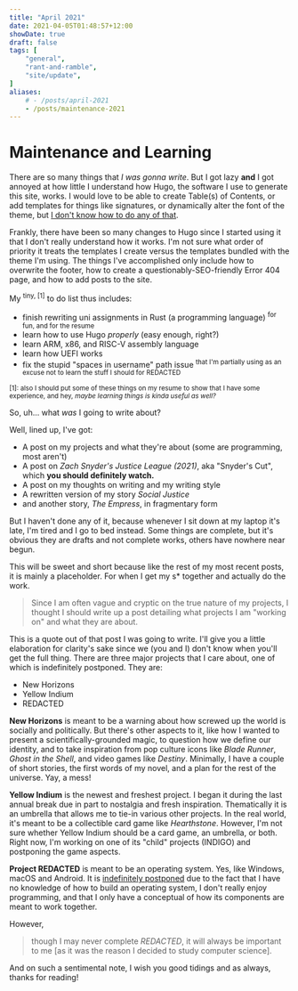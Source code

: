 ```yaml
---
title: "April 2021"
date: 2021-04-05T01:48:57+12:00
showDate: true
draft: false
tags: [
    "general", 
    "rant-and-ramble", 
    "site/update", 
]
aliases:
    # - /posts/april-2021
    - /posts/maintenance-2021
---
```


# Maintenance and Learning

There are so many things that _I was gonna write_. But I got lazy __and__ I got annoyed at how little I understand how Hugo, the software I use to generate this site, works. I would love to be able to create Table(s) of Contents, or add templates for things like signatures, or dynamically alter the font of the theme, but <u>I don't know how to do any of that</u>.

Frankly, there have been so many changes to Hugo since I started using it that I don't really understand how it works. I'm not sure what order of priority it treats the templates I create versus the templates bundled with the theme I'm using. The things I've accomplished only include how to overwrite the footer, how to create a questionably-SEO-friendly Error 404 page, and how to add posts to the site.

My <sup>tiny, [1]</sup> to do list thus includes:

- finish rewriting uni assignments in Rust (a programming language) <sup>for fun, and for the resume</sup>
- learn how to use Hugo _properly_ (easy enough, right?)
- learn ARM, x86, and RISC-V assembly language
- learn how UEFI works
- fix the stupid "spaces in username" path issue <sup>that I'm partially using as an excuse not to learn the stuff I should for REDACTED</sup>

<sup>[1]: also I should put some of these things on my resume to show that I have some experience, and hey, <i>maybe learning things is kinda useful as well?</i></sup>

So, uh\... what _was_ I going to write about?

Well, lined up, I've got:

- A post on my projects and what they're about (some are programming, most aren't)
- A post on _Zach Snyder's Justice League (2021)_, aka "Snyder's Cut", which __you should definitely watch.__
- A post on my thoughts on writing and my writing style
- A rewritten version of my story _Social Justice_
- and another story, _The Empress_, in fragmentary form

But I haven't done any of it, because whenever I sit down at my laptop it's late, I'm tired and I go to bed instead. Some things are complete, but it's obvious they are drafts and not complete works, others have nowhere near begun.

This will be sweet and short because like the rest of my most recent posts, it is mainly a placeholder. For when I get my s* together and actually do the work.

> Since I am often vague and cryptic on the true nature of my projects, I thought I should write up a post detailing what projects I am "working on" and what they are about.

This is a quote out of that post I was going to write. I'll give you a little elaboration for clarity's sake since we (you and I) don't know when you'll get the full thing. There are three major projects that I care about, one of which is indefinitely postponed. They are:

- New Horizons
- Yellow Indium
- REDACTED

__New Horizons__ is meant to be a warning about how screwed up the world is socially and politically. But there's other aspects to it, like how I wanted to present a scientifically-grounded magic, to question how we define our identity, and to take inspiration from pop culture icons like _Blade Runner_, _Ghost in the Shell_, and video games like _Destiny_. Minimally, I have a couple of short stories, the first words of my novel, and a plan for the rest of the universe. Yay, a mess!

__Yellow Indium__ is the newest and freshest project. I began it during the last annual break due in part to nostalgia and fresh inspiration. Thematically it is an umbrella that allows me to tie-in various other projects. In the real world, it's meant to be a collectible card game like _Hearthstone_. However, I'm not sure whether Yellow Indium should be a card game, an umbrella, or both. Right now, I'm working on one of its "child" projects (INDIGO) and postponing the game aspects.

__Project REDACTED__ is meant to be an operating system. Yes, like Windows, macOS and Android. It is <u>indefinitely postponed</u> due to the fact that I have no knowledge of how to build an operating system, I don't really enjoy programming, and that I only have a conceptual of how its components are meant to work together.

However,

> though I may never complete _REDACTED_, it will always be important to me [as it was the reason I decided to study computer science].

And on such a sentimental note, I wish you good tidings and as always, thanks for reading!
